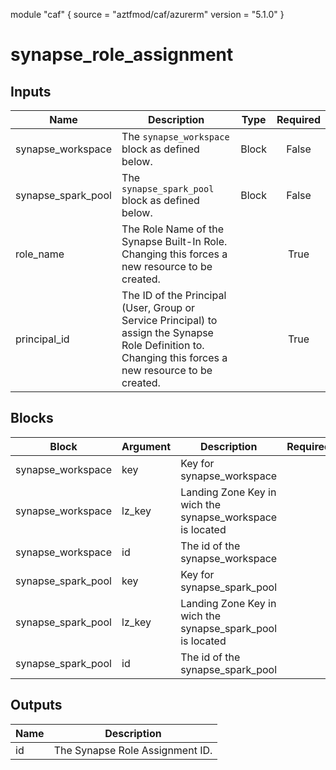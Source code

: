 module "caf" {
  source  = "aztfmod/caf/azurerm"
  version = "5.1.0"
}

# synapse_role_assignment

## Inputs
| Name | Description | Type | Required |
|------|-------------|------|:--------:|
|synapse_workspace|The `synapse_workspace` block as defined below.|Block|False|
|synapse_spark_pool|The `synapse_spark_pool` block as defined below.|Block|False|
|role_name| The Role Name of the Synapse Built-In Role. Changing this forces a new resource to be created.||True|
|principal_id| The ID of the Principal (User, Group or Service Principal) to assign the Synapse Role Definition to. Changing this forces a new resource to be created.||True|

## Blocks
| Block | Argument | Description | Required |
|-------|----------|-------------|----------|
|synapse_workspace| key | Key for  synapse_workspace||| Required if  |
|synapse_workspace| lz_key |Landing Zone Key in wich the synapse_workspace is located|||False|
|synapse_workspace| id | The id of the synapse_workspace |||False|
|synapse_spark_pool| key | Key for  synapse_spark_pool||| Required if  |
|synapse_spark_pool| lz_key |Landing Zone Key in wich the synapse_spark_pool is located|||False|
|synapse_spark_pool| id | The id of the synapse_spark_pool |||False|

## Outputs
| Name | Description |
|------|-------------|
|id|The Synapse Role Assignment ID.|||
